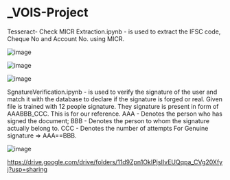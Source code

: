 # _VOIS-Project
Tesseract- Check MICR Extraction.ipynb - is used to extract the IFSC code, Cheque No and Account No. using MICR.

![image](https://user-images.githubusercontent.com/76240391/187831279-5f620c24-4286-4c08-9dff-fabe4dcef20e.png)

![image](https://user-images.githubusercontent.com/76240391/187831316-d3b8a6a3-0347-4db6-994a-742ad1b249b7.png)

![image](https://user-images.githubusercontent.com/76240391/187831352-068bef4d-e1f4-43db-b952-c579bfbb3b5a.png)

SgnatureVerification.ipynb - is used to verify the signature of the user and match it with the database to declare if the signature is forged or real. Given file is trained 
with 12 people signature. They signature is present in form of AAABBB_CCC. This is for our reference.
AAA - Denotes the person who has signed the document;
BBB - Denotes the person to whom the signature actually belong to.
CCC - Denotes the number of attempts
For Genuine signature => AAA==BBB.

![image](https://user-images.githubusercontent.com/76240391/187831726-db2541e7-2438-4a41-9ee5-f336fd2ec0fa.png)

https://drive.google.com/drive/folders/11d9Zpn1OkIPjsIIvEUQqpa_CVg20Xfyj?usp=sharing
